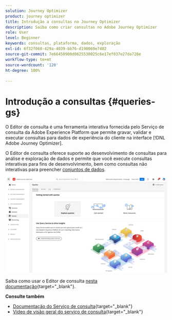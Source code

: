 ```yaml
---
solution: Journey Optimizer
product: journey optimizer
title: Introdução a consultas no Journey Optimizer
description: Saiba como criar consultas no Adobe Journey Optimizer
role: User
level: Beginner
keywords: consultas, plataforma, dados, exploração
exl-id: 6f32f068-429a-4039-bb76-d190069e7402
source-git-commit: 7e66450900d0625530025c6e17ef037e27da728e
workflow-type: tm+mt
source-wordcount: '120'
ht-degree: 100%

---
```


# Introdução a consultas {#queries-gs}

O Editor de consulta é uma ferramenta interativa fornecida pelo Serviço de consulta da Adobe Experience Platform que permite gravar, validar e executar consultas para dados de experiência do cliente na interface [!DNL Adobe Journey Optimizer].

O Editor de consulta oferece suporte ao desenvolvimento de consultas para análise e exploração de dados e permite que você execute consultas interativas para fins de desenvolvimento, bem como consultas não interativas para preencher [conjuntos de dados](get-started-datasets.md).

![](assets/queries-home.png)

Saiba como usar o Editor de consulta [nesta documentação](https://experienceleague.adobe.com/docs/experience-platform/query/ui/user-guide.html?lang=pt-BR){target="_blank"}.

**Consulte também**

* [Documentação do Serviço de consulta](https://experienceleague.adobe.com/docs/experience-platform/query/home.html?lang=pt-BR){target="_blank"}
* [Vídeo de visão geral do serviço de consulta](https://experienceleague.adobe.com/docs/platform-learn/tutorials/queries/understanding-query-service.html?lang=pt-BR){target="_blank"}

